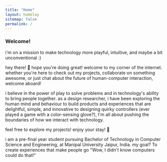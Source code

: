 ```yaml
---
title: "Home"
layout: homelay
sitemap: false
permalink: /
---
```


### Welcome!

i'm on a mission to make technology more playful, intuitive, and maybe a bit unconventional :)

hey there! 👋 hope you're doing great! welcome to my corner of the internet. whether you're here to check out my projects, collaborate on something awesome, or just chat about the future of human-computer interaction, welcome aboard! 

i believe in the power of play to solve problems and in technology's ability to bring people together. as a design researcher, i have been exploring the human mind and behaviour to build products and experiences that are delightful, simple, and innovative to designing quirky controllers (ever played a game with a color-sensing glove?), I'm all about pushing the boundaries of how we interact with technology.

feel free to explore my projects! enjoy your stay! 🌻

i am a pre-final year student pursuing Bachelor of Technology in Computer Science and Engineering, at Manipal University Jaipur, India. 
my goal? To create experiences that make people go "Wow, I didn't know computers could do that!"


